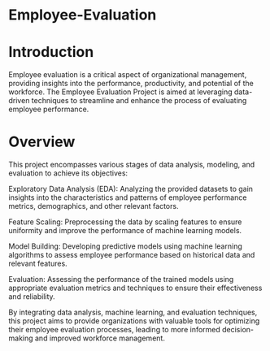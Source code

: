 # Employee-Evaluation
# Introduction
Employee evaluation is a critical aspect of organizational management, providing insights into the performance, productivity, and potential of the workforce. The Employee Evaluation Project is aimed at leveraging data-driven techniques to streamline and enhance the process of evaluating employee performance.

# Overview
This project encompasses various stages of data analysis, modeling, and evaluation to achieve its objectives:

Exploratory Data Analysis (EDA): Analyzing the provided datasets to gain insights into the characteristics and patterns of employee performance metrics, demographics, and other relevant factors.

Feature Scaling: Preprocessing the data by scaling features to ensure uniformity and improve the performance of machine learning models.

Model Building: Developing predictive models using machine learning algorithms to assess employee performance based on historical data and relevant features.

Evaluation: Assessing the performance of the trained models using appropriate evaluation metrics and techniques to ensure their effectiveness and reliability.

By integrating data analysis, machine learning, and evaluation techniques, this project aims to provide organizations with valuable tools for optimizing their employee evaluation processes, leading to more informed decision-making and improved workforce management.
